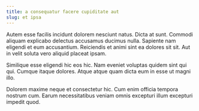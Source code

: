 ```yaml
---
title: a consequatur facere cupiditate aut
slug: et ipsa
---
```


Autem esse facilis incidunt dolorem nesciunt natus. Dicta at sunt. Commodi aliquam explicabo delectus accusamus ducimus nulla. Sapiente nam eligendi et eum accusantium. Reiciendis et animi sint ea dolores sit sit. Aut in velit soluta vero aliquid placeat ipsam.

Similique esse eligendi hic eos hic. Nam eveniet voluptas quidem sint qui qui. Cumque itaque dolores. Atque atque quam dicta eum in esse ut magni illo.

Dolorem maxime neque et consectetur hic. Cum enim officia tempora nostrum cum. Earum necessitatibus veniam omnis excepturi illum excepturi impedit quod.
